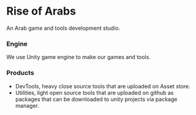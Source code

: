 # Rise of Arabs
An Arab game and tools development studio.

### Engine
We use Unity game engine to make our games and tools.

### Products
- DevTools, heavy close source tools that are uploaded on Asset store.
- Utilities, light open source tools that are uploaded on github as packages that can be downloaded to unity projects via package manager.
